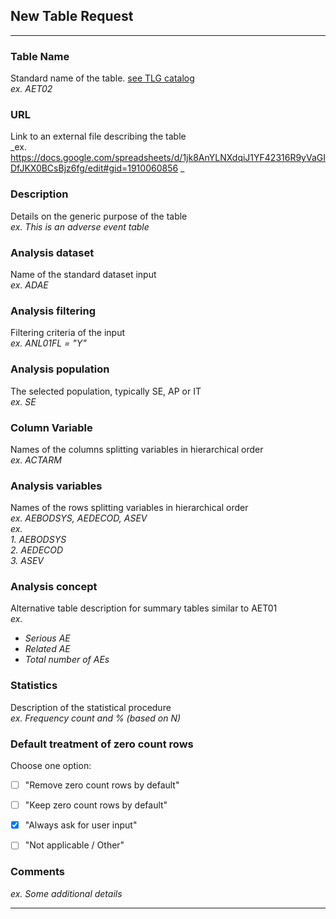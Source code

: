 
## New Table Request

----

### Table Name
Standard name of the table. [see TLG catalog]  
_ex. AET02_

### URL
Link to an external file describing the table  
_ex. https://docs.google.com/spreadsheets/d/1jk8AnYLNXdqiJ1YF42316R9yVaGIDfJKX0BCsBjz6fg/edit#gid=1910060856 _

### Description
Details on the generic purpose of the table  
_ex. This is an adverse event table_

### Analysis dataset
Name of the standard dataset input  
_ex. ADAE_

### Analysis filtering
Filtering criteria of the input  
_ex. ANL01FL = "Y"_

### Analysis population
The selected population, typically SE, AP or IT  
_ex. SE_

### Column Variable
Names of the columns splitting variables in hierarchical order  
_ex. ACTARM_

### Analysis variables
Names of the rows splitting variables in hierarchical order  
_ex. AEBODSYS, AEDECOD, ASEV_  
_ex._  
    _1. AEBODSYS_  
    _2. AEDECOD_  
    _3. ASEV_  

### Analysis concept
Alternative table description for summary tables similar to AET01  
_ex._  
- _Serious AE_  
- _Related AE_  
- _Total number of AEs_  

### Statistics
Description of the statistical procedure  
_ex. Frequency count and % (based on N)_

### Default treatment of zero count rows
Choose one option:  
- [ ] "Remove zero count rows by default"  
- [ ] "Keep zero count rows by default"  
- [x] "Always ask for user input"  
- [ ] "Not applicable / Other"  


### Comments
_ex. Some additional details_


----

[see TLG catalog]: https://docs.nest.roche.com/



